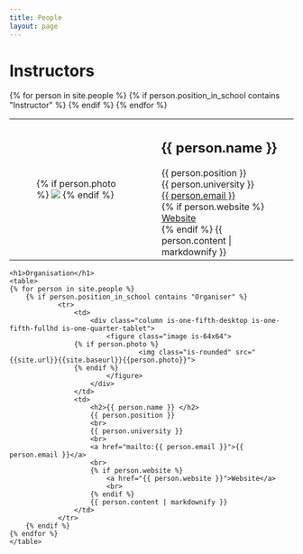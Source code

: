 ```yaml
---
title: People
layout: page
---
```


<div>
    <h1>Instructors</h1>
    <table>
    {% for person in site.people %}
        {% if person.position_in_school contains "Instructor" %}
                <tr>
                    <td>
                        <div class="column is-one-fifth-desktop is-one-fifth-fullhd is-one-quarter-tablet">
                            <figure class="image is-64x64">
                    {% if person.photo %}
                                    <img class="is-rounded" src="{{site.url}}{{site.baseurl}}{{person.photo}}">
                    {% endif %}
                            </figure>
                        </div>
                    </td>
                    <td>
                        <h2>{{ person.name }} </h2>
                        {{ person.position }} 
                        <br>
                        {{ person.university }}
                        <br>
                        <a href="mailto:{{ person.email }}">{{ person.email }}</a>
                        <br>
                        {% if person.website %}
                            <a href="{{ person.website }}">Website</a>
                            <br>
                        {% endif %}
                        {{ person.content | markdownify }}
                    </td>
                </tr>
        {% endif %}
    {% endfor %}
    </table>

    <h1>Organisation</h1>
    <table>
    {% for person in site.people %}
        {% if person.position_in_school contains "Organiser" %}
                <tr>
                    <td>
                        <div class="column is-one-fifth-desktop is-one-fifth-fullhd is-one-quarter-tablet">
                            <figure class="image is-64x64">
                    {% if person.photo %}
                                    <img class="is-rounded" src="{{site.url}}{{site.baseurl}}{{person.photo}}">
                    {% endif %}
                            </figure>
                        </div>
                    </td>
                    <td>
                        <h2>{{ person.name }} </h2>
                        {{ person.position }} 
                        <br>
                        {{ person.university }}
                        <br>
                        <a href="mailto:{{ person.email }}">{{ person.email }}</a>
                        <br>
                        {% if person.website %}
                            <a href="{{ person.website }}">Website</a>
                            <br>
                        {% endif %}
                        {{ person.content | markdownify }}
                    </td>
                </tr>
        {% endif %}
    {% endfor %}
    </table>
</div>
